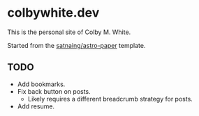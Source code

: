# colbywhite.dev

This is the personal site of Colby M. White.

Started from the [satnaing/astro-paper](https://github.com/satnaing/astro-paper) template.

## TODO

- Add bookmarks.
- Fix back button on posts.
  - Likely requires a different breadcrumb strategy for posts. 
- Add resume.
